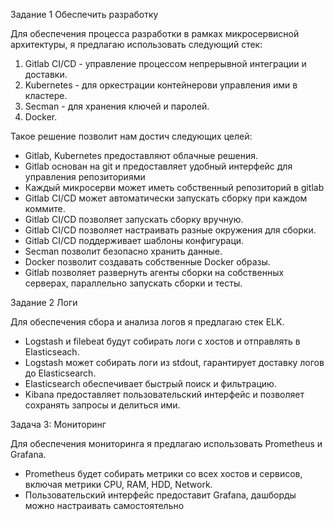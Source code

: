 Задание 1 Обеспечить разработку

Для обеспечения процесса разработки в рамках микросервисной архитектуры, я предлагаю использовать следующий стек:
1. Gitlab CI/CD - управление процессом непрерывной интеграции и доставки.
2. Kubernetes - для оркестрации контейнерови управления ими в кластере.
3. Secman - для хранения ключей и паролей.
4. Docker.

Такое решение позволит нам достич следующих целей:
- Gitlab, Kubernetes предоставляют облачные решения.
- Gitlab основан на git и предоставляет удобный интерфейс для управления репозиториями
- Каждый микросерви может иметь собственный репозиторий в gitlab
- Gitlab CI/CD может автоматически запускать сборку при каждом коммите.
- Gitlab CI/CD позволяет запускать сборку вручную.
- Gitlab CI/CD позволяет настраивать разные окружения для сборки.
- Gitlab CI/CD поддерживает шаблоны конфигураци.
- Secman позволит безопасно хранить данные.
- Docker позволит создавать собственные Docker образы.
- Gitlab позволяет развернуть агенты сборки на собственных серверах, параллельно запускать сборки и тесты.

Задание 2 Логи

Для обеспечения сбора и анализа логов я предлагаю стек ELK.
- Logstash и filebeat будут собирать логи с хостов и отправлять в Elasticseach.
- Logstash может собирать логи из stdout, гарантирует доставку логов до Elasticsearch.
- Elasticsearch обеспечивает быстрый поиск и фильтрацию.
- Kibana предоставляет пользовательский интерфейс и позволяет сохранять запросы и делиться ими.

Задача 3: Мониторинг

Для обеспечения мониторинга я предлагаю использовать Prometheus и Grafana.
- Prometheus будет собирать метрики со всех хостов и сервисов, включая метрики CPU, RAM, HDD, Network.
- Пользовательский интерфейс предоставит Grafana, дашборды можно настраивать самостоятельно

